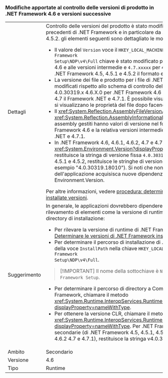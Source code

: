 ### <a name="product-versioning-changes-in-the-net-framework-46-and-later-versions"></a>Modifiche apportate al controllo delle versioni di prodotto in .NET Framework 4.6 e versioni successive

|   |   |
|---|---|
|Dettagli|Controllo delle versioni del prodotto è stato modificato rispetto alle versioni precedenti di .NET Framework e in particolare da .NET Framework 4, 4.5, 4.5.1 e 4.5.2. gli elementi seguenti sono dettagliato le modifiche:<ul><li>Il valore del <code>Version</code> voce il <code>HKEY_LOCAL_MACHINE\SOFTWARE\Microsoft\NET Framework Setup\NDP\v4\Full</code> chiave è stato modificato per <code>4.6.xxxxx</code> per .NET Framework 4.6 e alle versioni intermedie e <code>4.7.xxxxx</code> per 4.7 il Framework .NET e 4.7.1. In .NET Framework 4.5, 4.5.1 e 4.5.2 il formato era <code>4.5.xxxxx</code>.</li><li>La versione dei file e prodotto per i file di .NET Framework relativi vengono modificati rispetto allo schema di controllo delle versioni precedenti di 4.0.30319.x 4.6.X.0 per .NET Framework 4.6 e alle versioni intermedie e 4.7.X.0 4.7 il Framework .NET e 4.7.1. È possibile visualizzare questi nuovi valori quando si visualizzano le proprietà del file dopo facendo clic su un file.</li><li>Il <xref:System.Reflection.AssemblyFileVersionAttribute> e <xref:System.Reflection.AssemblyInformationalVersionAttribute> attributi per gli assembly gestiti hanno valori di versione nel formato 4.6.X.0 per .NET Framework 4.6 e la relativa versioni intermedie e 4.7.X.0 per 4.7 il Framework .NET e 4.7.1.</li><li>In .NET Framework 4.6, 4.6.1, 4.6.2, 4.7 e 4.7.1, il <xref:System.Environment.Version?displayProperty=nameWithType> proprietà restituisce la stringa di versione fissa <code>4.0.30319.42000</code>. In .NET Framework 4, 4.5, 4.5.1 e 4.5.2, restituisce le stringhe di versione nel formato <code>4.0.30319.xxxxx</code> (ad esempio &quot;4.0.30319.18010&quot;). Si noti che non è consigliabile codice dell'applicazione acquisisca nuove dipendenze nella proprietà Environment.Version.</li></ul>Per altre informazioni, vedere [procedura: determinare quali .NET Framework sono installate versioni](~/docs/framework/migration-guide/how-to-determine-which-versions-are-installed.md).|
|Suggerimento|In generale, le applicazioni dovrebbero dipendere dalle tecniche consigliate per il rilevamento di elementi come la versione di runtime di .NET Framework e la directory di installazione:<ul><li>Per rilevare la versione di runtime di .NET Framework, vedere [Procedura: Determinare le versioni di .NET Framework installate](~/docs/framework/migration-guide/how-to-determine-which-versions-are-installed.md).</li><li>Per determinare il percorso di installazione di .NET Framework, usare il valore della voce <code>InstallPath</code> nella chiave <code>HKEY_LOCAL_MACHINE\SOFTWARE\Microsoft\NET Framework Setup\NDP\v4\Full</code>.</li></ul> <blockquote> [!IMPORTANT] Il nome della sottochiave è <code>NET Framework Setup</code>, non <code>.NET Framework Setup</code>.</blockquote> <ul><li>Per determinare il percorso di directory a Common Language Runtime di .NET Framework, chiamare il metodo <xref:System.Runtime.InteropServices.RuntimeEnvironment.GetRuntimeDirectory?displayProperty=nameWithType>.</li><li>Per ottenere la versione CLR, chiamare il metodo <xref:System.Runtime.InteropServices.RuntimeEnvironment.GetSystemVersion?displayProperty=nameWithType>. Per .NET Framework 4 e relative versioni secondarie (di .NET Framework 4.5, 4.5.1, 4.5.2 e .NET Framework 4.6, 4.6.1, 4.6.2 4.7 e 4.7.1), restituisce la stringa v4.0.30319.</li></ul>|
|Ambito|Secondario|
|Versione|4.6|
|Tipo|Runtime|

